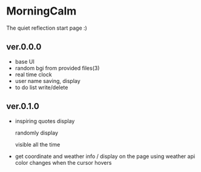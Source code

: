 # MorningCalm
The quiet reflection start page :)
 
## ver.0.0.0

- base UI
- random bgi from provided files(3)
- real time clock
- user name saving, display
- to do list write/delete

## ver.0.1.0

- inspiring quotes display

	randomly display

	visible all the time 


- get coordinate and weather info / display on the page
 using weather api
 color changes when the cursor hovers
